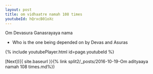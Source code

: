 ```yaml
---
layout: post
title: om vidhaatre namah 108 times
youtubeId: hQrxcB01oXc
---
```

 
 
Om Devasura Ganasrayaya nama 
 
 -  Who is the one being depended on by Devas and Asuras 
 
  
 
  
 
 
 
 
 
 


{% include youtubePlayer.html id=page.youtubeId %}
 
[Next]({{ site.baseurl }}{% link  split2/_posts/2016-10-19-Om adityaaya namah 108 times.md%})
 
